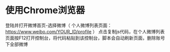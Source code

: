 # 使用Chrome浏览器 
登陆并打开微博首页-选择微博（ 个人微博列表页面：https://www.weibo.com/YOUR_ID/profile ）
点击复制js代码，在个人微博列表页面按F12打开控制台，将代码粘贴到该控制台，脚本会自动刷新页面，删除账号下全部微博
